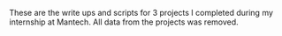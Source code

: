 These are the write ups and scripts for 3 projects I completed during my internship at Mantech. All data from the projects was removed.
